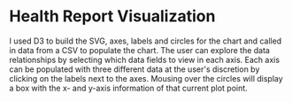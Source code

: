# Health Report Visualization

I used D3 to build the SVG, axes, labels and circles for the chart and called in data from a CSV to populate the chart. The user can explore the data relationships by selecting which data fields to view in each axis. Each axis can be populated with three different data at the user's discretion by clicking on the labels next to the axes. Mousing over the circles will display a box with the x- and y-axis information of that current plot point. 
